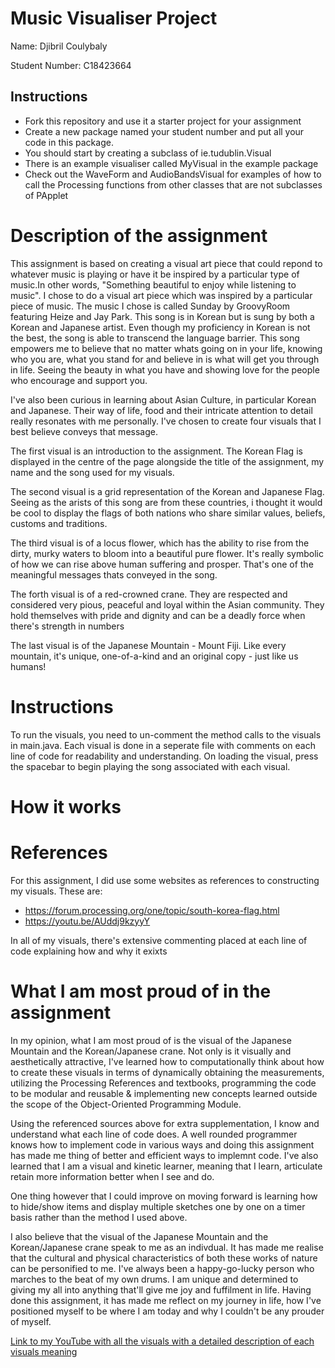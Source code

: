 # Music Visualiser Project

Name: Djibril Coulybaly

Student Number: C18423664

## Instructions
- Fork this repository and use it a starter project for your assignment
- Create a new package named your student number and put all your code in this package.
- You should start by creating a subclass of ie.tudublin.Visual
- There is an example visualiser called MyVisual in the example package
- Check out the WaveForm and AudioBandsVisual for examples of how to call the Processing functions from other classes that are not subclasses of PApplet

# Description of the assignment
This assignment is based on creating a visual art piece that could repond to whatever music is playing or have it be inspired by a particular type of music.In other words, "Something beautiful to enjoy while listening to music". I chose to do a visual art piece which was inspired by a particular piece of music. The music I chose is called Sunday by GroovyRoom featuring Heize and Jay Park. This song is in Korean but is sung by both a Korean and Japanese artist. Even though my proficiency in Korean is not the best, the song is able to transcend the language barrier. This song empowers me to believe that no matter whats going on in your life, knowing who you are, what you stand for and believe in is what will get you through in life. Seeing the beauty in what you have and showing love for the people who encourage and support you. 

I've also been curious in learning about Asian Culture, in particular Korean and Japanese. Their way of life, food and their intricate attention to detail really resonates with me personally. I've chosen to create four visuals that I best believe conveys that message. 

The first visual is an introduction to the assignment. The Korean Flag is displayed in the centre of the page alongside the title of the assignment, my name and the song used for my visuals.

The second visual is a grid representation of the Korean and Japanese Flag. Seeing as the arists of this song are from these countries, i thought it would be cool to display the flags of both nations who share similar values, beliefs, customs and traditions.

The third visual is of a locus flower, which has the ability to rise from the dirty, murky waters to bloom into a beautiful pure flower. It's really symbolic of how we can rise above human suffering and prosper. That's one of the meaningful messages thats conveyed in the song.

The forth visual is of a red-crowned crane. They are respected and considered very pious, peaceful and loyal within the Asian community. They hold themselves with pride and dignity and can be a deadly force when there's strength in numbers

The last visual is of the Japanese Mountain - Mount Fiji. Like every mountain, it's unique, one-of-a-kind and an original copy - just like us humans!


# Instructions
To run the visuals, you need to un-comment the method calls to the visuals in main.java. Each visual is done in a seperate file with comments on each line of code for readability and understanding. On loading the visual, press the spacebar to begin playing the song associated with each visual.
# How it works
# References
For this assignment, I did use some websites as references to constructing my visuals. These are:
- https://forum.processing.org/one/topic/south-korea-flag.html
- https://youtu.be/AUddj9kzyyY

In all of my visuals, there's extensive commenting placed at each line of code explaining how and why it exixts 


# What I am most proud of in the assignment
In my opinion, what I am most proud of is the visual of the Japanese Mountain and the Korean/Japanese crane. Not only is it visually and aesthetically attractive, I've learned how to computationally think about how to create these visuals in terms of dynamically obtaining the measurements, utilizing the Processing References and textbooks, programming the code to be modular and reusable & implementing new concepts learned outside the scope of the Object-Oriented Programming Module. 

Using the referenced sources above for extra supplementation, I know and understand what each line of code does. A well rounded programmer knows how to implement code in various ways and doing this assignment has made me thing of better and efficient ways to implemnt code. I've also learned that I am a visual and kinetic learner, meaning that I learn, articulate retain more information better when I see and do. 

One thing however that I could improve on moving forward is learning how to hide/show items and display multiple sketches one by one on a timer basis rather than the method I used above. 


I also believe that the visual of the Japanese Mountain and the Korean/Japanese crane speak to me as an indivdual. It has made me realise that the cultural and physical characteristics of both these works of nature can be personified to me. I've always been a happy-go-lucky person who marches to the beat of my own drums. I am unique and determined to giving my all into anything that'll give me joy and fuffilment in life. Having done this assignment, it has made me reflect on my journey in life, how I've positioned myself to be where I am today and why I couldn't be any prouder of myself. 



[Link to my YouTube with all the visuals with a detailed description of each visuals meaning](https://www.youtube.com/playlist?list=PLUStsSXIrB8VPeZeAwMGQItvr08_Htzyd)

